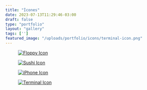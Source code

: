 ```yaml
---
title: "Ícones"
date: 2023-07-13T11:29:46-03:00
draft: false
type: "portfolio"
layout: "gallery"
tags: ['']
featured_image: "/uploads/portfolio/icons/terminal-icon.png"
---
```


<article class="portfolio__item">
    <a href="/uploads/portfolio/icons/floppy-icon.png" data-fancybox>
        <figure>
            <img src="/uploads/portfolio/icons/floppy-icon.png" alt="Floppy Icon">
        </figure>
    </a>
</article>

<article class="portfolio__item">
    <a href="/uploads/portfolio/icons/sushi-icon.png" data-fancybox>
        <figure>
            <img src="/uploads/portfolio/icons/sushi-icon.png" alt="Sushi Icon">
        </figure>
    </a>
</article>

<article class="portfolio__item">
    <a href="/uploads/portfolio/icons/iphone-icon.png" data-fancybox>
        <figure>
            <img src="/uploads/portfolio/icons/iphone-icon.png" alt="iPhone Icon">
        </figure>
    </a>
</article>

<article class="portfolio__item">
    <a href="/uploads/portfolio/icons/terminal-icon.png" data-fancybox>
        <figure>
            <img src="/uploads/portfolio/icons/terminal-icon.png" alt="Terminal Icon">
        </figure>
    </a>
</article>